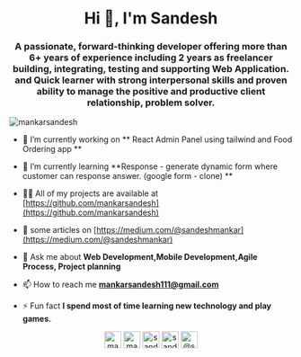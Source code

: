 <h1 align="center">Hi 👋, I'm Sandesh</h1>
<h3 align="center">A passionate, forward-thinking developer offering more than 6+ years of experience including 2 years as freelancer building, integrating, testing and supporting Web Application. and Quick learner with strong interpersonal skills and proven ability to manage the positive and productive client relationship, problem solver.</h3>

<p align="left"> <img src="https://komarev.com/ghpvc/?username=mankarsandesh" alt="mankarsandesh" /> </p>

- 🔭 I’m currently working on ** React Admin Panel using tailwind and Food Ordering app **

- 🌱 I’m currently learning **Response - generate dynamic form where customer can response answer. (google form - clone) **

- 👨‍💻 All of my projects are available at [https://github.com/mankarsandesh](https://github.com/mankarsandesh)

- 📝 some articles on [https://medium.com/@sandeshmankar](https://medium.com/@sandeshmankar)

- 💬 Ask me about **Web Development,Mobile Development,Agile Process, Project planning**

- 📫 How to reach me **mankarsandesh111@gmail.com**

- ⚡ Fun fact **I spend most of time learning new technology and play games.**

<p align="center">
<a href="https://dev.to/mankarsandesh" target="blank"><img align="center" src="https://cdn.jsdelivr.net/npm/simple-icons@3.0.1/icons/dev-dot-to.svg" alt="mankarsandesh" height="30" width="30" /></a>
<a href="https://linkedin.com/in/mankarsandesh" target="blank"><img align="center" src="https://cdn.jsdelivr.net/npm/simple-icons@3.0.1/icons/linkedin.svg" alt="mankarsandesh" height="30" width="30" /></a>
<a href="https://stackoverflow.com/users/3264580/sandesh-mankar" target="blank"><img align="center" src="https://cdn.jsdelivr.net/npm/simple-icons@3.0.1/icons/stackoverflow.svg" alt="sandesh-mankar" height="30" width="30" /></a>
<a href="https://instagram.com/sandesh_mankar" target="blank"><img align="center" src="https://cdn.jsdelivr.net/npm/simple-icons@3.0.1/icons/instagram.svg" alt="sandesh_mankar" height="30" width="30" /></a>
<a href="https://medium.com/@sandeshmankar" target="blank"><img align="center" src="https://cdn.jsdelivr.net/npm/simple-icons@3.0.1/icons/medium.svg" alt="@sandeshmankar" height="30" width="30" /></a>
</p>
